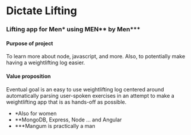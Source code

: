 # Dictate Lifting

### Lifting app for Men* using MEN** by Men***

#### Purpose of project

To learn more about node, javascript, and more.  Also, to potentially make having a weightlifting log easier.

#### Value proposition

Eventual goal is an easy to use weightlifting log centered around automatically parsing user-spoken exercises in an attempt
to make a weightlifting app that is as hands-off as possible.

* *Also for women
* **MongoDB, Express, Node ... and Angular
* ***Mangum is practically a man
